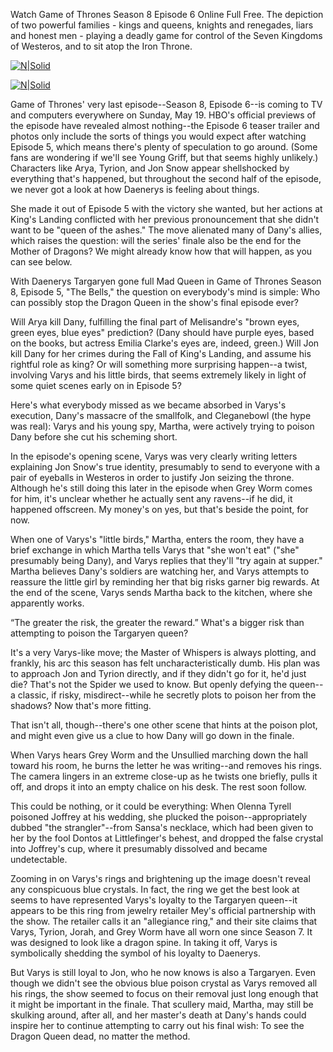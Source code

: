 Watch Game of Thrones Season 8 Episode 6 Online Full Free. The depiction of two powerful families - kings and queens, knights and renegades, liars and honest men - playing a deadly game for control of the Seven Kingdoms of Westeros, and to sit atop the Iron Throne.

<p><a href="https://t.co/haA1D0ujKk"rel="nofollow noopener external"><img src="https://i.imgur.com/jYeJTHn.jpg" alt="N|Solid"></a></p
<p><a href="https://t.co/haA1D0ujKk"rel="nofollow noopener external"><img src="https://i.imgur.com/FUWfCSR.png" alt="N|Solid"></a></p>

Game of Thrones' very last episode--Season 8, Episode 6--is coming to TV and computers everywhere on Sunday, May 19. HBO's official previews of the episode have revealed almost nothing--the Episode 6 teaser trailer and photos only include the sorts of things you would expect after watching Episode 5, which means there's plenty of speculation to go around. (Some fans are wondering if we'll see Young Griff, but that seems highly unlikely.) Characters like Arya, Tyrion, and Jon Snow appear shellshocked by everything that's happened, but throughout the second half of the episode, we never got a look at how Daenerys is feeling about things.

She made it out of Episode 5 with the victory she wanted, but her actions at King's Landing conflicted with her previous pronouncement that she didn't want to be "queen of the ashes." The move alienated many of Dany's allies, which raises the question: will the series' finale also be the end for the Mother of Dragons? We might already know how that will happen, as you can see below.

With Daenerys Targaryen gone full Mad Queen in Game of Thrones Season 8, Episode 5, "The Bells," the question on everybody's mind is simple: Who can possibly stop the Dragon Queen in the show's final episode ever?

Will Arya kill Dany, fulfilling the final part of Melisandre's "brown eyes, green eyes, blue eyes" prediction? (Dany should have purple eyes, based on the books, but actress Emilia Clarke's eyes are, indeed, green.) Will Jon kill Dany for her crimes during the Fall of King's Landing, and assume his rightful role as king? Or will something more surprising happen--a twist, involving Varys and his little birds, that seems extremely likely in light of some quiet scenes early on in Episode 5?

Here's what everybody missed as we became absorbed in Varys's execution, Dany's massacre of the smallfolk, and Cleganebowl (the hype was real): Varys and his young spy, Martha, were actively trying to poison Dany before she cut his scheming short.

In the episode's opening scene, Varys was very clearly writing letters explaining Jon Snow's true identity, presumably to send to everyone with a pair of eyeballs in Westeros in order to justify Jon seizing the throne. Although he's still doing this later in the episode when Grey Worm comes for him, it's unclear whether he actually sent any ravens--if he did, it happened offscreen. My money's on yes, but that's beside the point, for now.

When one of Varys's "little birds," Martha, enters the room, they have a brief exchange in which Martha tells Varys that "she won't eat" ("she" presumably being Dany), and Varys replies that they'll "try again at supper." Martha believes Dany's soldiers are watching her, and Varys attempts to reassure the little girl by reminding her that big risks garner big rewards. At the end of the scene, Varys sends Martha back to the kitchen, where she apparently works.

“The greater the risk, the greater the reward.” What's a bigger risk than attempting to poison the Targaryen queen?

It's a very Varys-like move; the Master of Whispers is always plotting, and frankly, his arc this season has felt uncharacteristically dumb. His plan was to approach Jon and Tyrion directly, and if they didn't go for it, he'd just die? That's not the Spider we used to know. But openly defying the queen--a classic, if risky, misdirect--while he secretly plots to poison her from the shadows? Now that's more fitting.

That isn't all, though--there's one other scene that hints at the poison plot, and might even give us a clue to how Dany will go down in the finale.

When Varys hears Grey Worm and the Unsullied marching down the hall toward his room, he burns the letter he was writing--and removes his rings. The camera lingers in an extreme close-up as he twists one briefly, pulls it off, and drops it into an empty chalice on his desk. The rest soon follow.

This could be nothing, or it could be everything: When Olenna Tyrell poisoned Joffrey at his wedding, she plucked the poison--appropriately dubbed "the strangler"--from Sansa's necklace, which had been given to her by the fool Dontos at Littlefinger's behest, and dropped the false crystal into Joffrey's cup, where it presumably dissolved and became undetectable.

Zooming in on Varys's rings and brightening up the image doesn't reveal any conspicuous blue crystals. In fact, the ring we get the best look at seems to have represented Varys's loyalty to the Targaryen queen--it appears to be this ring from jewelry retailer Mey's official partnership with the show. The retailer calls it an "allegiance ring," and their site claims that Varys, Tyrion, Jorah, and Grey Worm have all worn one since Season 7. It was designed to look like a dragon spine. In taking it off, Varys is symbolically shedding the symbol of his loyalty to Daenerys.

But Varys is still loyal to Jon, who he now knows is also a Targaryen. Even though we didn't see the obvious blue poison crystal as Varys removed all his rings, the show seemed to focus on their removal just long enough that it might be important in the finale. That scullery maid, Martha, may still be skulking around, after all, and her master's death at Dany's hands could inspire her to continue attempting to carry out his final wish: To see the Dragon Queen dead, no matter the method.
